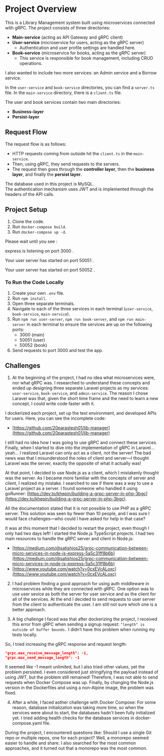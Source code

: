 # Project Overview

This is a Library Management system built using microservices connected with gRPC.
The project consists of three directories:

- **Main-service** (acting as API Gateway and gRPC client)
- **User-service** (microservice for users, acting as the gRPC server)
  - Authentication and user profile settings are handled here.
- **Book-service** (microservice for books, acting as the gRPC server)
  - This service is responsible for book management, including CRUD operations.

I also wanted to include two more services: an Admin service and a Borrow service.

In the `user-service` and `book-service` directories, you can find a `server.ts` file. In the `main-service` directory, there is a `client.ts` file.

The user and book services contain two main directories:

- **Business-layer**
- **Persist-layer**

## Request Flow

The request flow is as follows:

- HTTP requests coming from outside hit the `client.ts` in the `main-service`.
- Then, using gRPC, they send requests to the servers.
- The request then goes through the **controller layer**, then the **business layer**, and finally the **persist layer**.

The database used in this project is MySQL.  
The authentication mechanism uses JWT and is implemented through the headers of the API calls.

## Project Setup

1. Clone the code.
2. Run `docker-compose build`.
3. Run `docker-compose up -d`.

Please wait until you see :

express is listening on port 3000 .

Your user server has started on port 50051 .

Your user server has started on port 50052 .

### To Run the Code Locally

1. Create your own `.env` file.
2. Run `npm install`.
3. Open three separate terminals.
4. Navigate to each of the three services in each terminal (`user-service`, `book-service`, `main-service`).
5. Run `npm run user-server`, `npm run book-server`, and `npm run main-server` in each terminal to ensure the services are up on the following ports:
   - 3000 (main)
   - 50051 (user)
   - 50052 (book)
6. Send requests to port 3000 and test the app.

## Challenges

1. At the beginning of the project, I had no idea what microservices were, nor what gRPC was. I researched to understand these concepts and ended up designing three separate Laravel projects as my services: `user-service`, `book-service`, and `admin-service`. The reason I chose Laravel was that, given the short time frame and the need to learn a new concept, I could write code faster with it.

I dockerized each project, set up the test environment, and developed APIs for users. Here, you can see the incomplete code:

- [https://github.com/20parastesh01/lib-manager](https://github.com/20parastesh01/lib-manager)

I still had no idea how I was going to use gRPC and connect these services. Finally, when I started to dive into the implementation of gRPC in Laravel... yeah... I realized Laravel can only act as a client, not the server! The bad news was that I misunderstood the roles of client and server—I thought Laravel was the server, exactly the opposite of what it actually was!

At that point, I decided to use Node.js as a client, which I mistakenly thought was the server. As I became more familiar with the concepts of server and client, I realized my mistake. I searched to see if there was a way to use a Laravel project as a server. I found someone who handled it using goRunner: [https://dev.to/khepin/building-a-grpc-server-in-php-3bgc](https://dev.to/khepin/building-a-grpc-server-in-php-3bgc).

All the documentation stated that it is not possible to use PHP as a gRPC server. This solution was seen by fewer than 10 people, and I was sure I would face challenges—who could I have asked for help in that case?

It was at this moment that I decided to restart the project, even though I only had two days left! I started the Node.js TypeScript projects. I had two main resources to handle the gRPC server and client in Node.js:

- [https://medium.com/@satishios25/grpc-communication-between-micro-services-in-node-js-express-5a5c31ff8b6b](https://medium.com/@satishios25/grpc-communication-between-micro-services-in-node-js-express-5a5c31ff8b6b)
- [https://www.youtube.com/watch?v=0cxEVcALoxc](https://www.youtube.com/watch?v=0cxEVcALoxc)

2. I had problem finding a good approach for using auth middleware in microservices while they are connected with gRPC. One option was to use user sevice as both the server for user service and as the client for all of the services. At the end I decided to send requests to user server from the client to authenticate the user. I am still not sure which one is a better approach.

3. A big challenge I faced was that after dockerizing the project, I received this error from gRPC when sending a signup request: `"length" is outside of buffer bounds.` I didn’t have this problem when running my tests locally.

So, I tried increasing the gRPC response and request length:

```json
"grpc.max_receive_message_length": -1,
"grpc.max_send_message_length": -1
```

It seemed like -1 meant unlimited, but I also tried other values, yet the problem persisted. I even considered just stringifying the payload instead of using JWT, but the problem still remained! Therefore, I was not able to send requests when Docker Compose was up.
Finally, by changing the Node.js version in the Dockerfiles and using a non-Alpine image, the problem was fixed.

4. After a while, I faced aother challenge with Docker Compose:
   For some reason, database initialization was taking more time, so when the services were about to start, the databases hadn't been fully initialized yet. I tried adding health checks for the database services in docker-compose.yaml file.

During the project, I encountered questions like: Should I use a single Git repo or multiple repos, one for each project? Well, a monorepo seemed easier to handle and share. I also searched for the most common approaches, and it turned out that a monorepo was the most common.
